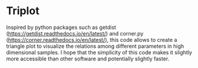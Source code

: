 # Triplot
Inspired by python packages such as getdist (https://getdist.readthedocs.io/en/latest/) and corner.py (https://corner.readthedocs.io/en/latest/), this code allows to create a triangle plot to visualize the relations among different parameters in high dimensional samples. I hope that the simplicity of this code makes it slightly more accessible than other software and potentially slightly faster.
